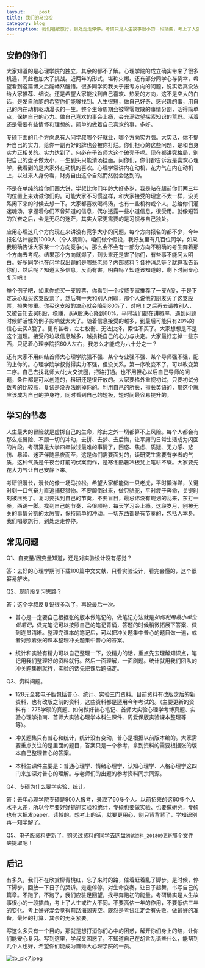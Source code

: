 ```yaml
---
layout:     post
title: 我们的马拉松
category: blog
description: 我们唱歌旅行，到处走走停停。考研只是人生故事很小的一段插曲，考上了人生或许大不同。
---
```


## 安静的你们

大家知道的是心理学院的独立，其余的都不了解。心理学院的成立确实带来了很多机遇，同此也加大了挑战。近两年的形式，堪称火爆。还有部分同学心存侥幸，希望看到这篇博文后能幡然醒悟。很多同学问我关于报考方向的问题，说实话真没法给大家推荐、细说。还是希望大家能找到自己喜欢、热爱的方向，这不是空大的白话，是发自肺腑的希望你们能够找到。人生很短，做自己好奇、感兴趣的事，用自己的内在动机驱动漫长的一生。整个生命周期会被零零散散的事情分割，活得简单点，保护自己的心力。做自己喜欢的事会上瘾，会充满欲望探索知识的荒野。活着还是需要有些情怀和理想的，简单的做着自己喜欢的事，多好。

专硕下面的几个方向总有人问学叔哪个好就业，哪个方向实力强。大实话，你不提升自己的实力，给你一副再好的牌也会被你打烂。你们担心的这些问题，是和自身实力正相关的。实力达到了，何必在乎首师大这个破壳子呢。现在都讲究格局，别把自己的盘子做太小，一生到头只能清汤挂面。问你们，你们都告诉我是喜欢心理学，我看到的是大家外在动机的喜欢。心理学常讲内在动机，花力气在内在动机上，以过来人身份看，财务自由这个自然而然就会达到的。

不是在单纯的给你们画大饼，学叔比你们年龄大好多岁，我是站在超前你们两三年的位置上来劝诫你们的。可能大家不习惯这样，和大家接受的理念不太一样，没关系闲下来的时候去想一下。大家都喜欢喝鸡汤，也有一些机构或个人，总给你们灌迷魂汤。掌握着你们不曾知道的信息，偶尔透露一些小道信息，很受用。就像短暂的兴奋之后，会是无尽的迷茫，其实大家更需要的是习惯与自己独处。

应用心理这几个方向现在来讲没有竞争大小的问题，每个方向报名的都不少，今年报名估计能到1000人（个人猜测）。咱们做个假设，我好友里有几百位同学，如果我明确告诉大家某一个方向竞争小，那么会不会有一部分方向不明确的考生奔着那个方向去考呢。结果那个方向就爆了，到头来还是害了你们，有些事不能问太明白。好多同学也在问学叔出题的是哪些老师？内部资料？各种消息等？就算我告诉你们，然后呢？知道太多信息，反而有害，明白吗？知道该知道的，剩下时间专心复习吧！

举个例子吧，如果你想买一支股票，你看到一个权威专家推荐了一支A股，于是下定决心就买这支股票了。然后有一天和别人闲聊，那个人说他的朋友买了这支股票，损失惨重。你买这支股的决心就会降到80%了，对吧！之后再去请教别人，又被告知去买B股，稳赚，买A股决心降到60%。平时我们都在讲概率，遇到问题时候鲜活性的例子影响就太大了。随着信息接受的越多，到最后可能只有20%的信心去买A股了。更有甚者，左右权衡、无法抉择，索性不买了。大家想想是不是这个道理。接受的垃圾信息越多，越损耗自己的心力与决定。大家最好忘掉一些东西，只记着心理学院招60人左右，我怎么才能成为六十分之一？

还有大家不用纠结首师大心理学院强不强、某个专业强不强、某个导师强不强，配的上你的。心理学院学叔觉得实力不强，但没关系，第一序改变不了，可以改变第二序。自己去找北师大/北大交流圈，把路打通。也不用担心以后自己导师的问题，条件都是可以创造的，科研还是很开放的。大家要格外重视初试，只要初试分数考的比较高，复试是没办法刷掉你的。利用自己的所长，擅长英语的，那这个就应该成为自己的护身符。同时看到自己的短板，短时间最容易提升的。

## 学习的节奏


人生最大的冒险就是虚掷自己的生命，除此之外一切都算不上风险。每个人都会有那么点冒险、不顾一切的冲动，去拼、去梦、去后悔，让平庸的日常生活成为闪回的片段。考研算是大学四年做过最难的事情了，困惑、焦虑、质疑、无力感、悲伤、暴躁、迷茫伴随黑夜而至，这是你们需要面对的，读研究生需要有学者的气质，这种气质是午夜台灯前的伏案而作，是寒冬酷暑冷板凳上笔耕不缀。大家要先花大力气让自己安静下来。

考研很漫长，漫长的像一场马拉松。希望大家都能做一只老虎，平时懒洋洋，关键时刻一口气奋力直追捕获猎物。不要颠倒过来，做只骆驼，平时疲于奔命，关键时刻被压死了。复习要找到自己的节奏，不要盲目，最忌讳没有规划的乱来，东打一拳，西踢一脚。找到自己的节奏，会很顺畅，每天学习会上瘾。这段岁月，别被无关的事情分割的太厉害，保持简单的冲动。一切东西都是有节奏的，包括人本身。我们唱歌旅行，到处走走停停。

## 常见问题

Q1、自变量/因变量知道，还是对实验设计没有感觉？

答：去好的心理学期刊下载100篇中文文献，只看实验设计，看完会懂的，这个很容易解决。

Q2、现阶段复习思路？

答：这个学叔反复说很多次了，再说最后一次。

* 普心是一定要自己根据张的版本做笔记的，做笔记方法就是*如何利用最小单位做笔记*，做完笔记可以按照自己的笔记背诵，答题的时候稍微拓展下答案、做到连贯清晰。整理完课本的笔记后，可以把冲关题集中普心的题目做一遍，或者对照着张的课本整理冲关题集中普心的答案。

* 统计和实验有精力可以自己整理一下，没精力的话，重点先去理解知识点，笔记用我们整理好的资料就行。然后一面理解，一面刷题。统计就用我们团队的冲关题集刷就行，实验的话先把课后题搞定。

Q3、资料问题。

* 128元全套电子版包括普心、统计、实验三门资料。目前资料有改版之后的新资料，也有改版之前的资料，这些资料都是适用今年考试的。（主要更新的资料有：775学硕的真题、如何做好普心笔记、首师大实验心理学考博真题、实验心理学指南、首师大实验心理学本科生课件、周爱保版实验课本整理等等）。

* 冲关题集只有普心和统计，统计没有变动，普心是根据以前版本编的。大家需要重点关注的是里面的题目，答案只是一个参考，拿到资料的需要根据张的版本自己整理普心的答案。

* 本科生课件主要是：普通心理学、情绪心理学、认知心理学、人格心理学这四门来加深对普心的理解。与老师们的出题的参考资料同宗同源。


Q4、专硕为什么要学实验、统计。

答：去年心理学院专硕是900人报考，录取了60多个人。以前招来的这60多个人水平太差，所以今年要好好抓抓实验和统计，专硕也要做实验、也要做研究，专硕也有大把发paper、读博的。想考上的话，就要更用心，别只背背背了，学知识别再一知半解了。

Q5、电子版资料更新了，购买过资料的同学去网盘`初试资料_201809更新`那个文件夹提取吧！

## 后记

有多久，我们不在欣赏柳青桃红，忘了来时的路，催着赶着乱了脚步。是时候，停下脚步，回放一下日子的哭诉。走走停停，对生命变奏，让日子起舞，书写自己的篇章。不跑了，不跑了，我们应驻足回望，找寻奔跑初的能量。考研确实是人生故事很小的一段插曲，考上了人生或许大不同。不要高估一年的作用，不要低估三年的变化，考上好好混会觉得前路海阔天空。既然是考试注定会有失败，做最好的准备，最坏的打算，其余的无关紧要。

写这么多只有一个目的，那就是想打消你们心中的困惑，解开你们身上的结，让你们能安心复习。写到这里，学叔又困惑了，不知道自己在胡言乱语些什么，能帮到几个人也好，希望你们能成为首师大心理学院的一员。


![tb_pic7.jpeg](http://pmtd8ixk2.bkt.clouddn.com/tb_pic3.jpeg "加油哦！")


